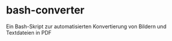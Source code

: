 # bash-converter
Ein Bash-Skript zur automatisierten Konvertierung von Bildern und Textdateien in PDF
